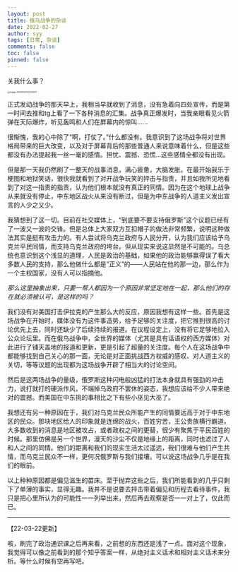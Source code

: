 ```yaml
---
layout: post
title: 俄乌战争的杂谈
date: 2022-02-27
author: syy
tags: [日常, 杂谈]
comments: false
toc: false
pinned: false
---
```


关我什么事？

<img src="https://cdn.jsdelivr.net/gh/syy404/photospace/202203231207149.png" alt="image-20220323120730871" style="zoom: 33%;" />

<!-- more -->

<!--我已经太久太久没有写作了。看不清自己的内心，听不到心中的声音，已经将要持续三个季度了。我不会回答自己的问题，也不会产生心里的想法，这让现在我能做的事变得相当之少且困难，可是我连痛恨的感情都升不起来，我只会一次又一次地判断自己这样的状态是不对的，但却无法产生任何的厌恶和被伤感。-->

<!--那就让我来写点议论文吧，如果你实在是写不出来关于自己的文字的话，就为了他人而写吧。-->

<!--俄乌战争、生活议题，还有什么来着？-->

<!--对了，还有艾多美和公交车。-->

<!--我得大写特写。-->



正式发动战争的那天早上，我相当早就收到了消息，没有急着向四处宣传，而是第一时间去推和tg上看了一下各种消息的汇集。<!--也许这是学习新闻之后收获的经验，面对新闻时查询信源的意识变强了。-->战争真正爆发时，当我亲眼看见火箭弹在天际爆炸，听见轰鸣和人们在屏幕内的惊叫……

很惭愧，我的心中除了“啊，打仗了。”什么都没有。我意识到了这场战争将对世界格局带来的巨大改变，以及对于屏幕背后的那些普通人来说意味着什么，但是这些都没有办法提起我一丝一毫的感情。担忧、震撼、恐慌…这些感情全都没有出现。

但是那一天我仍然刷了一整天的战事消息，满心疲惫，大脑发胀。在最开始我乐于梗图和地狱笑话，很快我就看到了对开战争玩笑的抨击与指责，并且如我所见地看到了对这一指责的指责，认为他们根本就没有真正的同情。因为在这个地球上战争从来就没有停止，中东地区战火从来没有断过，但是为中东战争的人道主义发出宣言的人少之又少。

我猜想到了这一切。目前在社交媒体上，“到底要不要支持俄罗斯”这个议题已经有了一波又一波的交锋。但是总体上大家双方互扣帽子的做法非常频繁，说明这种做法其实是挺有攻击力的。有人尝试将乌克兰政府与人民分开，认为我们应该给予乌克兰平民同情，而支持乌克兰政府的垮台。但从现实来说这显然是不可能的。乌总统也意识到这个浅显的道理，人民是政治的基础，如果他的政治能够赢得误了看大多数人民的支持，那么他做什么都是“正义”的——人民站在他的那一边，那么作为一个主权国家，没有人可以指摘他。

*那么这里抽象出来，只要一帮人都因为一个原因非常坚定地在一起，那么他们的存在就必须被认可，是这样的吗？*

我们没有对美国打击伊拉克的产生那么大的反应，原因我想有这样一些。首先是这场战争在开始时，媒体没有为这件事造势，给予足够的关注度，把它推到很高的讨论优先上去，同时还缺少了后续持续的报道。在议程设定上，没有将它足够地拉入公众论坛里。而在俄乌战争中，全世界的媒体（尤其是具有话语权的西方媒体）对此进行了铺天盖地的报道和更新，更是引起了超量的关注度。每个人在这场战争中都能够找到自己关心的那一面，无论是对正面挑战西方权威的感叹、对人道主义的关切，等等议题的出现都为这场战争开辟了相当大的讨论空间。

然后是这两场战争的量级，俄罗斯这种闪电般凶猛的打法本身就具有强劲的冲击力，说打就打的硬派作风，不端掉乌政府不罢休的姿态，我想应该给不少人带来绝对的震撼。而美国在中东挑的事相比之下有些小巫见大巫了。

我想还有另一种原因在于，我们对乌克兰民众所能产生的同情要远高于对于中东地区的民众。那块地区给人的印象就是连绵的战火，百姓穷苦，王公贵族横行霸道。大多数收到的消息是地区被攻占，或者政权之间的更替，很少有聚焦于平民百姓的时候。那里仿佛是另一个世界，漫天的沙尘不仅是地缘上的距离，同时也滤过了人和人之间的同情。他们的距离和我们的现实生活太过遥远，我们很难与他们产生共情，而乌克兰民众不一样，更何况俄罗斯与我们接壤。可以说这场战争几乎是在我们的眼前。

以上种种原因都是偏见滋生的苗床。至于抛弃这些之后，我们所能看到的几乎只剩下了单薄的事实，显得无趣。我并不是说要去抨击带着偏见和历程去看待事件，我只是把心里所认为的可能性一一列举出来，然后再去观察是否一一对上了，仅此而已。

---

【22-03-22更新】

咳，刷完了政治通识课之后再来看，之前想的东西还是浅了一点。面对这个现象，我觉得可以像之前看到的那个知乎答案一样，从绝对主义话术和相对主义话术来分析。等什么时候有空再写吧。

<!--毕竟现在的我，是无所谓立场，也没有任何想法的。-->
